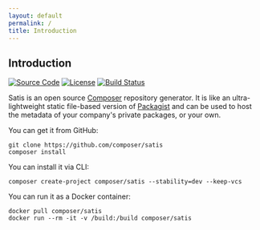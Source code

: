 ```yaml
---
layout: default
permalink: /
title: Introduction
---
```


## Introduction

[![Source Code](//img.shields.io/badge/source-composer/satis-blue.svg?style=flat-square)](https://github.com/composer/satis)
[![License](//img.shields.io/packagist/l/composer/satis.svg?style=flat-square)](https://packagist.org/packages/composer/satis)
[![Build Status](//img.shields.io/travis/composer/satis/master.svg?style=flat-square)](https://travis-ci.org/composer/satis)

Satis is an open source <a href="https://getcomposer.org">Composer</a> repository generator. It is like an ultra-lightweight static file-based version of <a href="https://packagist.org">Packagist</a> and can be used to host the metadata of your company's private packages, or your own.

You can get it from GitHub:

    git clone https://github.com/composer/satis
    composer install

You can install it via CLI:

    composer create-project composer/satis --stability=dev --keep-vcs

You can run it as a Docker container:

    docker pull composer/satis
    docker run --rm -it -v /build:/build composer/satis
